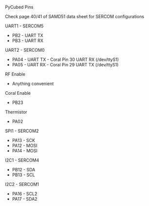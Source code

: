 PyCubed Pins

Check page 40/41 of SAMD51 data sheet for SERCOM configurations

UART1 - SERCOM5
- PB2 - UART TX
- PB3 - UART RX

UART2 - SERCOM0
- PA04 - UART TX - Coral Pin 30 UART RX (/dev/ttyS1)
- PA05 - UART RX - Coral Pin 29 UART TX (/dev/ttyS1)

RF Enable
- Anything convenient

Coral Enable
- PB23

Thermistor
- PA02

SPI1 - SERCOM2
- PA13 - SCK
- PA12 - MOSI 
- PA14 - MOSI  

I2C1 - SERCOM4
- PB12 - SDA
- PB13 - SCL

I2C2 - SERCOM1
- PA16 - SCL2
- PA17 - SDA2
